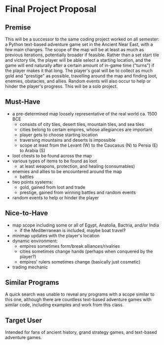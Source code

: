 # Final Project Proposal

## Premise

This will be a successor to the same coding project worked on all semester: a Python text-based adventure game set in the Ancient Near East, with a few main changes. The scope of the map will be at least as much as previous iterations, potentially broader if feasible. Rather than a set start tile and victory tile, the player will be able select a starting location, and the game will end naturally after a certain amount of in-game time ("turns") if the player makes it that long. The player's goal will be to collect as much gold and "prestige" as possible, travelling around the map and finding loot, enemies, obstacles, and allies. Random events will also occur to help or hinder the player's progress. This will be a solo project.

## Must-Have

 - a pre-determined map loosely representative of the real world ca. 1500 BCE
   - consists of city tiles, desert tiles, mountain tiles, and sea tiles
   - cities belong to certain empires, whose allegiances are important
   - player gets to choose starting location
   - traversing mountains and deserts is impossible
   - scope at least from the Levant (W) to the Caucasus (N) to Persia (E) to Arabia (S)
 - loot chests to be found across the map
 - various types of items to be found as loot
   - at least weapons, protection, and healing (consumables)
 - enemies and allies to be encountered around the map
   - battles
 - two points systems:
   - gold, gained from loot and trade
   - prestige, gained from winning battles and random events
 - random events to help or hinder the player

## Nice-to-Have

 - map scope including some or all of Egypt, Anatolia, Bactria, and/or India
   - if the Mediterranean is included, maybe boat travel?
 - minimap updates with the player's location
 - dynamic environment:
   - empires sometimes form/break alliances/rivalries
   - cities sometimes change hands (perhaps when conquered by the player?)
   - empires' rulers sometimes change (basically just cosmetic)
 - trading mechanic

## Similar Programs

A quick search was unable to reveal any programs with a scope similar to this one, although there are countless text-based adventure games with similar code, including examples and work from this class.

## Target User

Intended for fans of ancient history, grand strategy games, and text-based adventure games.